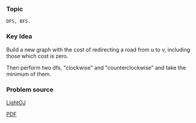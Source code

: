 
### Topic

    DFS, BFS.


### Key Idea

Build a new graph with the cost of redirecting a road from u to v, including those which cost is zero.

Then perform two dfs, "clockwise" and "counterclockwise" and take the minimum of them.

### Problem source

[LightOJ](http://www.lightoj.com/volume_showproblem.php?problem=1049)

[PDF](http://www.lightoj.com/volume_showproblem.php?problem=1049&language=english&type=pdf)
